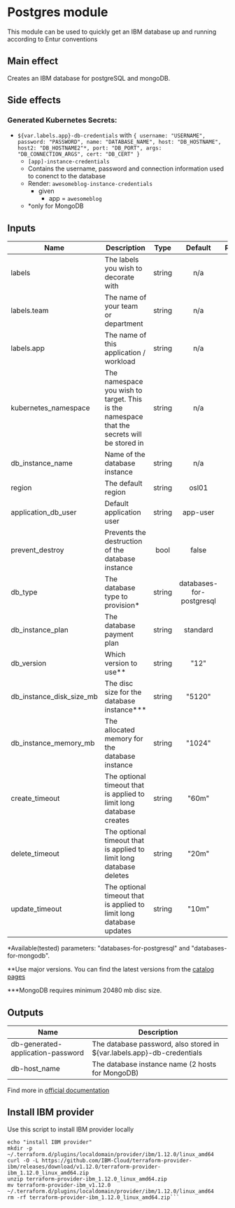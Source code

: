 # Postgres module

This module can be used to quickly get an IBM database up and running according to Entur conventions

## Main effect

Creates an IBM database for postgreSQL and mongoDB.

## Side effects

### Generated Kubernetes Secrets:

- `${var.labels.app}-db-credentials` with `{ username: "USERNAME", password: "PASSWORD", name: "DATABASE_NAME", host: "DB_HOSTNAME", host2: "DB_HOSTNAME2"*, port: "DB_PORT", args: "DB_CONNECTION_ARGS", cert: "DB_CERT" }`
  - `[app]-instance-credentials`
  - Contains the username, password and connection information used to conenct to the database
  - Render: `awesomeblog-instance-credentials`
    - given
      - app = `awesomeblog`
  - *only for MongoDB

## Inputs

| Name | Description | Type | Default | Required |
|------|-------------|:----:|:-----:|:-----:|
| labels | The labels you wish to decorate with | string | n/a | yes |
| labels.team | The name of your team or department | string | n/a | yes |
| labels.app | The name of this application / workload | string | n/a | yes |
| kubernetes_namespace | The namespace you wish to target. This is the namespace that the secrets will be stored in | string | n/a | yes |
| db_instance_name | Name of the database instance | string | n/a | yes |
| region | The default region | string | osl01 | no |
| application_db_user | Default application user | string | app-user | no |
| prevent_destroy | Prevents the destruction of the database instance | bool | false | no |
| db_type | The database type to provision* | string | databases-for-postgresql | no |
| db_instance_plan | The database payment plan | string | standard | no |
| db_version | Which version to use** | string | "12" | no |
| db_instance_disk_size_mb | The disc size for the database instance*** | string | "5120" | no |
| db_instance_memory_mb | The allocated memory for the database instance | string | "1024"| no |
| create_timeout | The optional timeout that is applied to limit long database creates | string | "60m" | no |
| delete_timeout | The optional timeout that is applied to limit long database deletes | string | "20m" | no |
| update_timeout | The optional timeout that is applied to limit long database updates | string | "10m" | no |

  *Available(tested) parameters: "databases-for-postgresql" and "databases-for-mongodb".

  **Use major versions. You can find the latest versions from the [catalog pages](https://cloud.ibm.com/catalog?category=databases)

  ***MongoDB requires minimum 20480 mb disc size.

## Outputs

| Name | Description |
|------|-------------|
| db-generated-application-password | The database password, also stored in ${var.labels.app}-db-credentials |
| db-host_name | The database instance name (2 hosts for MongoDB) |

Find more in [official documentation](https://cloud.ibm.com/docs/terraform?topic=terraform-databases-resources)

## Install IBM provider

Use this script to install IBM provider locally

```
echo "install IBM provider"
mkdir -p ~/.terraform.d/plugins/localdomain/provider/ibm/1.12.0/linux_amd64
curl -O -L https://github.com/IBM-Cloud/terraform-provider-ibm/releases/download/v1.12.0/terraform-provider-ibm_1.12.0_linux_amd64.zip
unzip terraform-provider-ibm_1.12.0_linux_amd64.zip
mv terraform-provider-ibm_v1.12.0 ~/.terraform.d/plugins/localdomain/provider/ibm/1.12.0/linux_amd64
rm -rf terraform-provider-ibm_1.12.0_linux_amd64.zip```